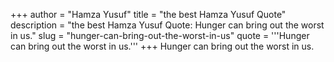 +++
author = "Hamza Yusuf"
title = "the best Hamza Yusuf Quote"
description = "the best Hamza Yusuf Quote: Hunger can bring out the worst in us."
slug = "hunger-can-bring-out-the-worst-in-us"
quote = '''Hunger can bring out the worst in us.'''
+++
Hunger can bring out the worst in us.
